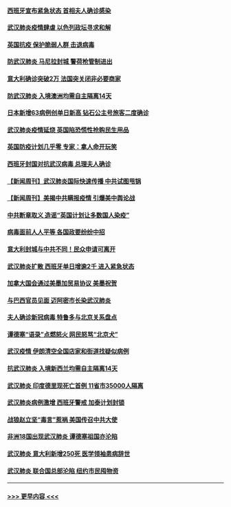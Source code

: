 #### [西班牙宣布紧急状态 首相夫人确诊感染](../pages/prog202/a102800168.md?t=03160131) 
#### [武汉肺炎疫情肆虐 以色列政坛寻求和解](../pages/prog202/a102800151.md?t=03160131) 
#### [英国抗疫 保护脆弱人群 击退病毒](../pages/prog202/a102800145.md?t=03160131) 
#### [防武汉肺炎 马尼拉封城 警荷枪管制进出](../pages/prog202/a102800083.md?t=03160131) 
#### [意大利确诊突破2万 法国突关闭非必要商家](../pages/prog202/a102800071.md?t=03160131) 
#### [防武汉肺炎 入境澳洲均需自主隔离14天](../pages/prog202/a102800049.md?t=03160131) 
#### [日本新增63病例创单日新高 钻石公主号旅客二度确诊](../pages/prog202/a102800002.md?t=03160131) 
#### [武汉肺炎疫情延烧 英国陷恐慌性抢购民生用品](../pages/prog202/a102799980.md?t=03160131) 
#### [英国防疫计划几乎零 专家：拿人命开玩笑](../pages/prog202/a102799943.md?t=03160131) 
#### [西班牙封国对抗武汉病毒 总理夫人确诊](../pages/prog202/a102799930.md?t=03160131) 
#### [【新闻周刊】武汉肺炎国际快速传播 中共试图甩锅](../pages/prog202/a102799845.md?t=03160131) 
#### [【新闻周刊】美揭中共瞒报疫情  引爆美中舆论战](../pages/prog202/a102799836.md?t=03160131) 
#### [中共断章取义 造谣“英国计划让多数国人染疫”](../pages/prog202/a102799810.md?t=03160131) 
#### [病毒面前人人平等 各国政要纷纷中招](../pages/prog202/a102799720.md?t=03160131) 
#### [意大利封城与中共不同！民众申请可离开](../pages/prog202/a102799706.md?t=03160131) 
#### [武汉肺炎扩散 西班牙单日增逾2千 进入紧急状态](../pages/prog202/a102799649.md?t=03160131) 
#### [加拿大国会通过美墨加贸易协议  美墨祝贺](../pages/prog202/a102799636.md?t=03160131) 
#### [与巴西官员见面 迈阿密市长染武汉肺炎](../pages/prog202/a102799484.md?t=03160131) 
#### [夫人确诊新冠病毒 特鲁多与北京关系盘点](../pages/prog202/a102799474.md?t=03160131) 
#### [谭德塞“语录”点燃怒火 网民怒骂“北京犬”](../pages/prog202/a102799480.md?t=03160131) 
#### [武汉疫情 伊朗清空全国店家和街道找疑似病例](../pages/prog202/a102799451.md?t=03160131) 
#### [抗武汉肺炎 入境新西兰均需自主隔离14天](../pages/prog202/a102799406.md?t=03160131) 
#### [武汉肺炎 印度德里现死亡首例 11省市35000人隔离](../pages/prog202/a102799379.md?t=03160131) 
#### [武汉肺炎病例激增 西班牙警戒 加泰计划封锁](../pages/prog202/a102799338.md?t=03160131) 
#### [战狼赵立坚“毒言”惹祸 美国传召中共大使](../pages/prog202/a102799314.md?t=03160131) 
#### [非洲18国出现武汉肺炎 谭德塞祖国亦沦陷](../pages/prog202/a102799302.md?t=03160131) 
#### [武汉肺炎 意大利新增250死 医学领袖患病辞世](../pages/prog202/a102799253.md?t=03160131) 
#### [武汉肺炎 联合国总部沦陷 纽约市民囤物资](../pages/prog202/a102799239.md?t=03160131) 

----
#### [ >>> 更早内容 <<< ](../indexes/prog202-earlier.md)
